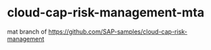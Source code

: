 # cloud-cap-risk-management-mta
mat branch of https://github.com/SAP-samples/cloud-cap-risk-management
